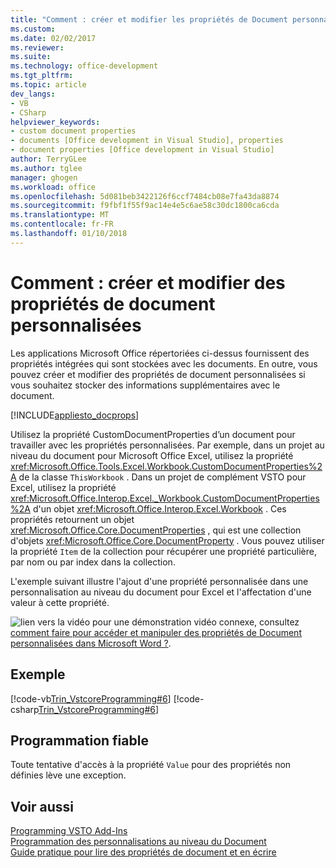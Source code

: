 ```yaml
---
title: "Comment : créer et modifier les propriétés de Document personnalisées | Documents Microsoft"
ms.custom: 
ms.date: 02/02/2017
ms.reviewer: 
ms.suite: 
ms.technology: office-development
ms.tgt_pltfrm: 
ms.topic: article
dev_langs:
- VB
- CSharp
helpviewer_keywords:
- custom document properties
- documents [Office development in Visual Studio], properties
- document properties [Office development in Visual Studio]
author: TerryGLee
ms.author: tglee
manager: ghogen
ms.workload: office
ms.openlocfilehash: 5d081beb3422126f6ccf7484cb08e7fa43da8874
ms.sourcegitcommit: f9fbf1f55f9ac14e4e5c6ae58c30dc1800ca6cda
ms.translationtype: MT
ms.contentlocale: fr-FR
ms.lasthandoff: 01/10/2018
---
```

# <a name="how-to-create-and-modify-custom-document-properties"></a>Comment : créer et modifier des propriétés de document personnalisées
  Les applications Microsoft Office répertoriées ci-dessus fournissent des propriétés intégrées qui sont stockées avec les documents. En outre, vous pouvez créer et modifier des propriétés de document personnalisées si vous souhaitez stocker des informations supplémentaires avec le document.  
  
 [!INCLUDE[appliesto_docprops](../vsto/includes/appliesto-docprops-md.md)]  
  
 Utilisez la propriété CustomDocumentProperties d’un document pour travailler avec les propriétés personnalisées. Par exemple, dans un projet au niveau du document pour Microsoft Office Excel, utilisez la propriété <xref:Microsoft.Office.Tools.Excel.Workbook.CustomDocumentProperties%2A> de la classe `ThisWorkbook` . Dans un projet de complément VSTO pour Excel, utilisez la propriété <xref:Microsoft.Office.Interop.Excel._Workbook.CustomDocumentProperties%2A> d'un objet <xref:Microsoft.Office.Interop.Excel.Workbook> . Ces propriétés retournent un objet <xref:Microsoft.Office.Core.DocumentProperties> , qui est une collection d'objets <xref:Microsoft.Office.Core.DocumentProperty> . Vous pouvez utiliser la propriété `Item` de la collection pour récupérer une propriété particulière, par nom ou par index dans la collection.  
  
 L'exemple suivant illustre l'ajout d'une propriété personnalisée dans une personnalisation au niveau du document pour Excel et l'affectation d'une valeur à cette propriété.  
  
 ![lien vers la vidéo](../vsto/media/playvideo.gif "lien vidéo") pour une démonstration vidéo connexe, consultez [comment faire pour accéder et manipuler des propriétés de Document personnalisées dans Microsoft Word ?](http://go.microsoft.com/fwlink/?LinkId=136772).  
  
## <a name="example"></a>Exemple  
 [!code-vb[Trin_VstcoreProgramming#6](../vsto/codesnippet/VisualBasic/Trin_VstcoreProgrammingExcelVB/ThisWorkbook.vb#6)]
 [!code-csharp[Trin_VstcoreProgramming#6](../vsto/codesnippet/CSharp/Trin_VstcoreProgrammingExcelCS/ThisWorkbook.cs#6)]  
  
## <a name="robust-programming"></a>Programmation fiable  
 Toute tentative d'accès à la propriété `Value` pour des propriétés non définies lève une exception.  
  
## <a name="see-also"></a>Voir aussi  
 [Programming VSTO Add-Ins](../vsto/programming-vsto-add-ins.md)   
 [Programmation des personnalisations au niveau du Document](../vsto/programming-document-level-customizations.md)   
 [Guide pratique pour lire des propriétés de document et en écrire](../vsto/how-to-read-from-and-write-to-document-properties.md)  
  
  
